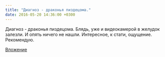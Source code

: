 ```yaml
---
title: "Диагноз - драконья пиздецома."
date: 2016-05-20 14:36:00 +0300
---
```


Диагноз - драконья пиздецома.
Блядь, уже и видеокамерой в желудок залезли. И опять ничего не нашли. Интересное, к стати, ощущение. Рекомендую.

[Вложение](/assets/vk_photos/4/apIZCBl9MVg.jpg)

